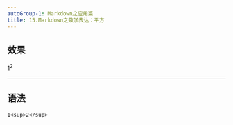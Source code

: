 ```yaml
---
autoGroup-1: Markdown之应用篇
title: 15.Markdown之数学表达：平方
---
```


## 效果

1<sup>2</sup>

***

## 语法

```
1<sup>2</sup>
```
